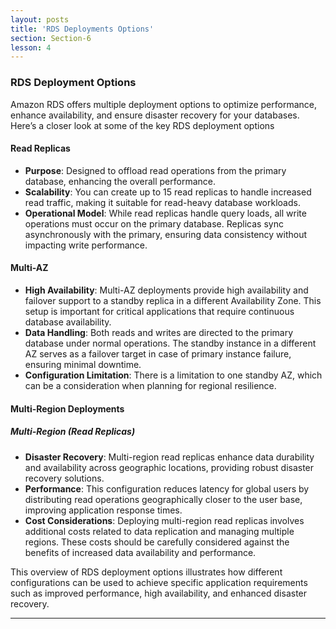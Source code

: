 ```yaml
---
layout: posts
title: 'RDS Deployments Options'
section: Section-6
lesson: 4
---
```


### RDS Deployment Options

Amazon RDS offers multiple deployment options to optimize performance, enhance availability, and ensure disaster recovery for your databases. Here’s a closer look at some of the key RDS deployment options

<!-- pagebreak -->

#### Read Replicas

- **Purpose**: Designed to offload read operations from the primary database, enhancing the overall performance.
- **Scalability**: You can create up to 15 read replicas to handle increased read traffic, making it suitable for read-heavy database workloads.
- **Operational Model**: While read replicas handle query loads, all write operations must occur on the primary database. Replicas sync asynchronously with the primary, ensuring data consistency without impacting write performance.

<!-- pagebreak -->

#### Multi-AZ

- **High Availability**: Multi-AZ deployments provide high availability and failover support to a standby replica in a different Availability Zone. This setup is important for critical applications that require continuous database availability.
- **Data Handling**: Both reads and writes are directed to the primary database under normal operations. The standby instance in a different AZ serves as a failover target in case of primary instance failure, ensuring minimal downtime.
- **Configuration Limitation**: There is a limitation to one standby AZ, which can be a consideration when planning for regional resilience.

<!-- pagebreak -->

#### Multi-Region Deployments

##### Multi-Region (Read Replicas)

- **Disaster Recovery**: Multi-region read replicas enhance data durability and availability across geographic locations, providing robust disaster recovery solutions.
- **Performance**: This configuration reduces latency for global users by distributing read operations geographically closer to the user base, improving application response times.
- **Cost Considerations**: Deploying multi-region read replicas involves additional costs related to data replication and managing multiple regions. These costs should be carefully considered against the benefits of increased data availability and performance.

This overview of RDS deployment options illustrates how different configurations can be used to achieve specific application requirements such as improved performance, high availability, and enhanced disaster recovery.

---
